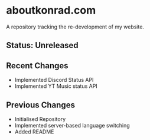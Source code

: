 # aboutkonrad.com

A repository tracking the re-development of my website.

## Status: Unreleased

## Recent Changes
- Implemented Discord Status API
- Implemented YT Music status API

## Previous Changes
- Initialised Repository
- Implemented server-based language switching
- Added README